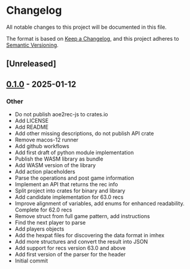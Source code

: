 # Changelog

All notable changes to this project will be documented in this file.

The format is based on [Keep a Changelog](https://keepachangelog.com/en/1.0.0/),
and this project adheres to [Semantic Versioning](https://semver.org/spec/v2.0.0.html).

## [Unreleased]

## [0.1.0](https://github.com/aoe2ct/aoe2rec/releases/tag/aoe2rec-tools-v0.1.0) - 2025-01-12

### Other

- Do not publish aoe2rec-js to crates.io
- Add LICENSE
- Add README
- Add other missing descriptions, do not publish API crate
- Remove macos-12 runner
- Add github workflows
- Add first draft of python module implementation
- Publish the WASM library as bundle
- Add WASM version of the library
- Add action placeholders
- Parse the operations and post game information
- Implement an API that returns the rec info
- Split project into crates for binary and library
- Add candidate implementation for 63.0 recs
- Improve alignment of variables, add enums for enhanced readability. Complete for 62.0 recs
- Remove struct from full game pattern, add instructions
- Find the next player to parse
- Add players objects
- Add the hexpat files for discovering the data format in imhex
- Add more structures and convert the result into JSON
- Add support for recs version 63.0 and above
- Add first version of the parser for the header
- Initial commit

